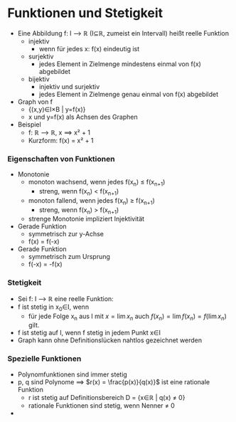 # Funktionen und Stetigkeit
+ Eine Abbildung f: I --> ℝ (I⊆ℝ, zumeist ein Intervall) heißt reelle Funktion
	+ injektiv
		+ wenn für jedes x: f(x) eindeutig ist
	+ surjektiv
		+ jedes Element in Zielmenge mindestens einmal von f(x) abgebildet
	+ bijektiv
		+ injektiv und surjektiv
		+ jedes Element in Zielmenge genau einmal von f(x) abgebildet
+ Graph von f
	+ {(x,y)∈I×B | y=f(x)}
	+ x und y=f(x) als Achsen des Graphen
+ Beispiel
	+  f: ℝ --> ℝ, x ==> x² + 1
	+ Kurzform: f(x) = x² + 1

### Eigenschaften von Funktionen
+ Monotonie
	+ monoton wachsend, wenn jedes f(x<sub>n</sub>) ≤ f(x<sub>n+1</sub>)
		+ streng, wenn f(x<sub>n</sub>) < f(x<sub>n+1</sub>)
	+ monoton fallend, wenn jedes f(x<sub>n</sub>) ≥ f(x<sub>n+1</sub>)
		+ streng, wenn f(x<sub>n</sub>) > f(x<sub>n+1</sub>)
	+ strenge Monotonie impliziert Injektivität
+ Gerade Funktion
	+ symmetrisch zur y-Achse
	+ f(x) = f(-x)
+ Gerade Funktion
	+ symmetrisch zum Ursprung
	+ f(-x) = -f(x)

### Stetigkeit
+ Sei f: I --> ℝ eine reelle Funktion:
+ f ist stetig in x<sub>0</sub>∈I, wenn
	+ für jede Folge x<sub>n</sub> aus I mit  $x = \lim x_n$ auch $f(x_n) = \lim f(x_n) = f(\lim x_n)$ gilt.
+ f ist stetig auf I, wenn f stetig in jedem Punkt x∈I
+ Graph kann ohne Definitionslücken nahtlos gezeichnet werden

### Spezielle Funktionen
+ Polynomfunktionen sind immer stetig
+ p, q sind Polynome ==> $r(x) = \frac{p(x)}{q(x)}$ ist eine rationale Funktion
	+ r ist stetig auf Definitionsbereich D = {x∈ℝ | q(x) ≠ 0}
	+ rationale Funktionen sind stetig, wenn Nenner ≠ 0
+  